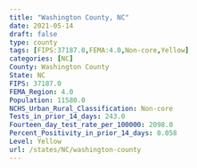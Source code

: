 ```yaml
---
title: "Washington County, NC"
date: 2021-05-14
draft: false
type: county
tags: [FIPS:37187.0,FEMA:4.0,Non-core,Yellow]
categories: [NC]
County: Washington County
State: NC
FIPS: 37187.0
FEMA_Region: 4.0
Population: 11580.0
NCHS_Urban_Rural_Classification: Non-core
Tests_in_prior_14_days: 243.0
Fourteen_day_test_rate_per_100000: 2098.0
Percent_Positivity_in_prior_14_days: 0.058
Level: Yellow
url: /states/NC/washington-county
---
```



